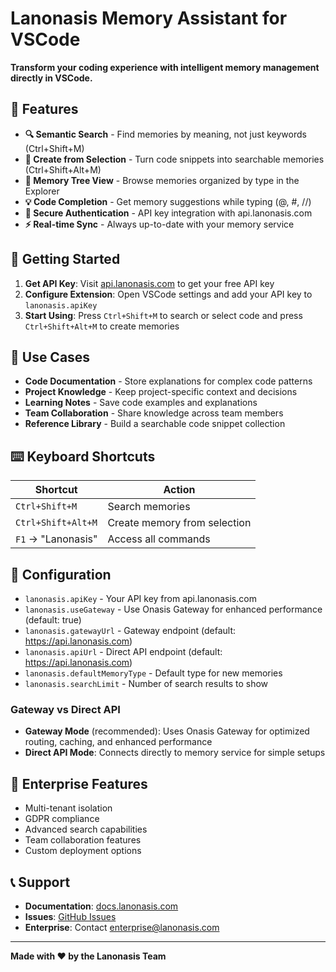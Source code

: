 # Lanonasis Memory Assistant for VSCode

**Transform your coding experience with intelligent memory management directly in VSCode.**

## 🧠 Features

- **🔍 Semantic Search** - Find memories by meaning, not just keywords (Ctrl+Shift+M)
- **📝 Create from Selection** - Turn code snippets into searchable memories (Ctrl+Shift+Alt+M)  
- **🌳 Memory Tree View** - Browse memories organized by type in the Explorer
- **💡 Code Completion** - Get memory suggestions while typing (@, #, //)
- **🔐 Secure Authentication** - API key integration with api.lanonasis.com
- **⚡ Real-time Sync** - Always up-to-date with your memory service

## 🚀 Getting Started

1. **Get API Key**: Visit [api.lanonasis.com](https://api.lanonasis.com) to get your free API key
2. **Configure Extension**: Open VSCode settings and add your API key to `lanonasis.apiKey`
3. **Start Using**: Press `Ctrl+Shift+M` to search or select code and press `Ctrl+Shift+Alt+M` to create memories

## 🎯 Use Cases

- **Code Documentation** - Store explanations for complex code patterns
- **Project Knowledge** - Keep project-specific context and decisions
- **Learning Notes** - Save code examples and explanations  
- **Team Collaboration** - Share knowledge across team members
- **Reference Library** - Build a searchable code snippet collection

## ⌨️ Keyboard Shortcuts

| Shortcut | Action |
|----------|--------|
| `Ctrl+Shift+M` | Search memories |
| `Ctrl+Shift+Alt+M` | Create memory from selection |
| `F1` → "Lanonasis" | Access all commands |

## 🔧 Configuration

- `lanonasis.apiKey` - Your API key from api.lanonasis.com
- `lanonasis.useGateway` - Use Onasis Gateway for enhanced performance (default: true)
- `lanonasis.gatewayUrl` - Gateway endpoint (default: https://api.lanonasis.com)
- `lanonasis.apiUrl` - Direct API endpoint (default: https://api.lanonasis.com)
- `lanonasis.defaultMemoryType` - Default type for new memories
- `lanonasis.searchLimit` - Number of search results to show

### Gateway vs Direct API
- **Gateway Mode** (recommended): Uses Onasis Gateway for optimized routing, caching, and enhanced performance
- **Direct API Mode**: Connects directly to memory service for simple setups

## 🏢 Enterprise Features

- Multi-tenant isolation
- GDPR compliance
- Advanced search capabilities
- Team collaboration features
- Custom deployment options

## 📞 Support

- **Documentation**: [docs.lanonasis.com](https://docs.lanonasis.com)
- **Issues**: [GitHub Issues](https://github.com/lanonasis/lanonasis-maas/issues)
- **Enterprise**: Contact enterprise@lanonasis.com

---

**Made with ❤️ by the Lanonasis Team**